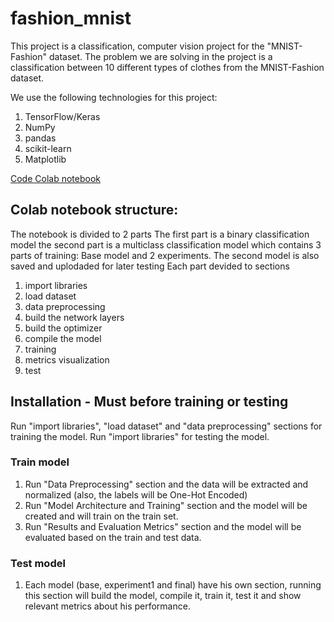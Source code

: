 # fashion_mnist

This project is a classification, computer vision project for the "MNIST-Fashion" dataset.
The problem we are solving in the project is a classification between 10 different types of clothes from the MNIST-Fashion dataset.


We use the following technologies for this project:
1. TensorFlow/Keras
2. NumPy
3. pandas
4. scikit-learn
5. Matplotlib

[Code Colab notebook](https://colab.research.google.com/drive/1MbHI25lGlxYorWsr_83uDF6iho6cN5N8?usp=sharing)

## Colab notebook structure:
The notebook is divided to 2 parts
The first part is a binary classification model
the second part is  a multiclass classification model which contains 3 parts of training:
Base model and 2 experiments.
The second model is also saved and uplodaded for later testing
Each part devided to sections 
1. import libraries
2. load dataset
3. data preprocessing
4. build the network layers
5. build the optimizer
6. compile the model
7. training
8. metrics visualization
9. test

## Installation - Must before training or testing
Run "import libraries", "load dataset" and "data preprocessing" sections for training the model.
Run "import libraries" for testing the model.

### Train model
1. Run "Data Preprocessing" section and the data will be extracted and normalized (also, the labels will be One-Hot Encoded)
2. Run "Model Architecture and Training" section and the model will be created and will train on the train set.
3. Run "Results and Evaluation Metrics" section and the model will be evaluated based on the train and test data.

### Test model
1. Each model (base, experiment1 and final) have his own section, running this section will build the model, compile it, train it, test it and show relevant metrics about his performance.
